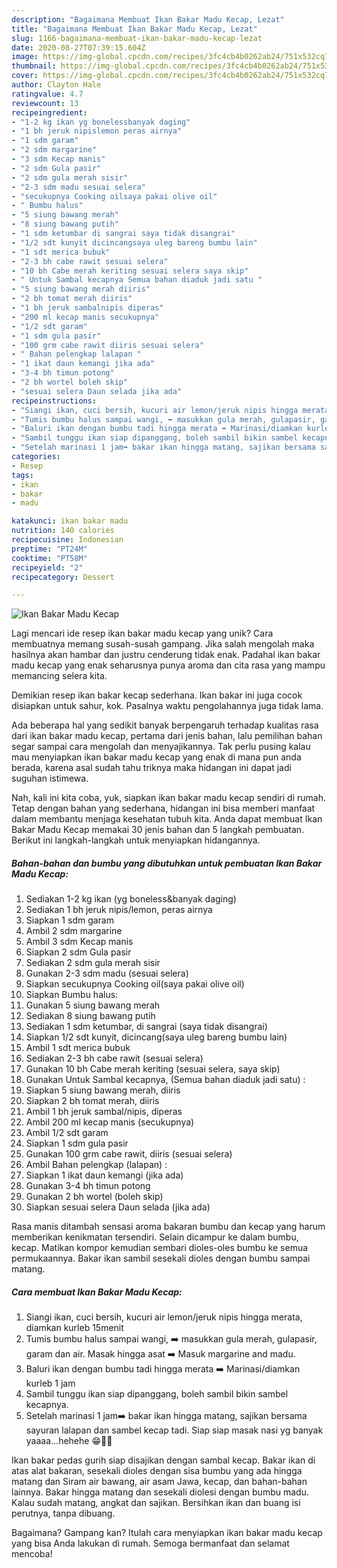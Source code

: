 ```yaml
---
description: "Bagaimana Membuat Ikan Bakar Madu Kecap, Lezat"
title: "Bagaimana Membuat Ikan Bakar Madu Kecap, Lezat"
slug: 1166-bagaimana-membuat-ikan-bakar-madu-kecap-lezat
date: 2020-08-27T07:39:15.604Z
image: https://img-global.cpcdn.com/recipes/3fc4cb4b0262ab24/751x532cq70/ikan-bakar-madu-kecap-foto-resep-utama.jpg
thumbnail: https://img-global.cpcdn.com/recipes/3fc4cb4b0262ab24/751x532cq70/ikan-bakar-madu-kecap-foto-resep-utama.jpg
cover: https://img-global.cpcdn.com/recipes/3fc4cb4b0262ab24/751x532cq70/ikan-bakar-madu-kecap-foto-resep-utama.jpg
author: Clayton Hale
ratingvalue: 4.7
reviewcount: 13
recipeingredient:
- "1-2 kg ikan yg bonelessbanyak daging"
- "1 bh jeruk nipislemon peras airnya"
- "1 sdm garam"
- "2 sdm margarine"
- "3 sdm Kecap manis"
- "2 sdm Gula pasir"
- "2 sdm gula merah sisir"
- "2-3 sdm madu sesuai selera"
- "secukupnya Cooking oilsaya pakai olive oil"
- " Bumbu halus"
- "5 siung bawang merah"
- "8 siung bawang putih"
- "1 sdm ketumbar di sangrai saya tidak disangrai"
- "1/2 sdt kunyit dicincangsaya uleg bareng bumbu lain"
- "1 sdt merica bubuk"
- "2-3 bh cabe rawit sesuai selera"
- "10 bh Cabe merah keriting sesuai selera saya skip"
- " Untuk Sambal kecapnya Semua bahan diaduk jadi satu "
- "5 siung bawang merah diiris"
- "2 bh tomat merah diiris"
- "1 bh jeruk sambalnipis diperas"
- "200 ml kecap manis secukupnya"
- "1/2 sdt garam"
- "1 sdm gula pasir"
- "100 grm cabe rawit diiris sesuai selera"
- " Bahan pelengkap lalapan "
- "1 ikat daun kemangi jika ada"
- "3-4 bh timun potong"
- "2 bh wortel boleh skip"
- "sesuai selera Daun selada jika ada"
recipeinstructions:
- "Siangi ikan, cuci bersih, kucuri air lemon/jeruk nipis hingga merata, diamkan kurleb 15menit"
- "Tumis bumbu halus sampai wangi, ➡️ masukkan gula merah, gulapasir, garam dan air. Masak hingga asat ➡️ Masuk margarine and madu."
- "Baluri ikan dengan bumbu tadi hingga merata ➡️ Marinasi/diamkan kurleb 1 jam"
- "Sambil tunggu ikan siap dipanggang, boleh sambil bikin sambel kecapnya."
- "Setelah marinasi 1 jam➡️ bakar ikan hingga matang, sajikan bersama sayuran lalapan dan sambel kecap tadi. Siap siap masak nasi yg banyak yaaaa...hehehe 😁👍🏻"
categories:
- Resep
tags:
- ikan
- bakar
- madu

katakunci: ikan bakar madu 
nutrition: 140 calories
recipecuisine: Indonesian
preptime: "PT24M"
cooktime: "PT58M"
recipeyield: "2"
recipecategory: Dessert

---
```



![Ikan Bakar Madu Kecap](https://img-global.cpcdn.com/recipes/3fc4cb4b0262ab24/751x532cq70/ikan-bakar-madu-kecap-foto-resep-utama.jpg)

Lagi mencari ide resep ikan bakar madu kecap yang unik? Cara membuatnya memang susah-susah gampang. Jika salah mengolah maka hasilnya akan hambar dan justru cenderung tidak enak. Padahal ikan bakar madu kecap yang enak seharusnya punya aroma dan cita rasa yang mampu memancing selera kita.

Demikian resep ikan bakar kecap sederhana. Ikan bakar ini juga cocok disiapkan untuk sahur, kok. Pasalnya waktu pengolahannya juga tidak lama.

Ada beberapa hal yang sedikit banyak berpengaruh terhadap kualitas rasa dari ikan bakar madu kecap, pertama dari jenis bahan, lalu pemilihan bahan segar sampai cara mengolah dan menyajikannya. Tak perlu pusing kalau mau menyiapkan ikan bakar madu kecap yang enak di mana pun anda berada, karena asal sudah tahu triknya maka hidangan ini dapat jadi suguhan istimewa.


Nah, kali ini kita coba, yuk, siapkan ikan bakar madu kecap sendiri di rumah. Tetap dengan bahan yang sederhana, hidangan ini bisa memberi manfaat dalam membantu menjaga kesehatan tubuh kita. Anda dapat membuat Ikan Bakar Madu Kecap memakai 30 jenis bahan dan 5 langkah pembuatan. Berikut ini langkah-langkah untuk menyiapkan hidangannya.

<!--inarticleads1-->

##### Bahan-bahan dan bumbu yang dibutuhkan untuk pembuatan Ikan Bakar Madu Kecap:

1. Sediakan 1-2 kg ikan (yg boneless&amp;banyak daging)
1. Sediakan 1 bh jeruk nipis/lemon, peras airnya
1. Siapkan 1 sdm garam
1. Ambil 2 sdm margarine
1. Ambil 3 sdm Kecap manis
1. Siapkan 2 sdm Gula pasir
1. Sediakan 2 sdm gula merah sisir
1. Gunakan 2-3 sdm madu (sesuai selera)
1. Siapkan secukupnya Cooking oil(saya pakai olive oil)
1. Siapkan  Bumbu halus:
1. Gunakan 5 siung bawang merah
1. Sediakan 8 siung bawang putih
1. Sediakan 1 sdm ketumbar, di sangrai (saya tidak disangrai)
1. Siapkan 1/2 sdt kunyit, dicincang(saya uleg bareng bumbu lain)
1. Ambil 1 sdt merica bubuk
1. Sediakan 2-3 bh cabe rawit (sesuai selera)
1. Gunakan 10 bh Cabe merah keriting (sesuai selera, saya skip)
1. Gunakan  Untuk Sambal kecapnya, (Semua bahan diaduk jadi satu) :
1. Siapkan 5 siung bawang merah, diiris
1. Siapkan 2 bh tomat merah, diiris
1. Ambil 1 bh jeruk sambal/nipis, diperas
1. Ambil 200 ml kecap manis (secukupnya)
1. Ambil 1/2 sdt garam
1. Siapkan 1 sdm gula pasir
1. Gunakan 100 grm cabe rawit, diiris (sesuai selera)
1. Ambil  Bahan pelengkap (lalapan) :
1. Siapkan 1 ikat daun kemangi (jika ada)
1. Gunakan 3-4 bh timun potong
1. Gunakan 2 bh wortel (boleh skip)
1. Siapkan sesuai selera Daun selada (jika ada)


Rasa manis ditambah sensasi aroma bakaran bumbu dan kecap yang harum memberikan kenikmatan tersendiri. Selain dicampur ke dalam bumbu, kecap. Matikan kompor kemudian sembari dioles-oles bumbu ke semua permukaannya. Bakar ikan sambil sesekali dioles dengan bumbu sampai matang. 

<!--inarticleads2-->

##### Cara membuat Ikan Bakar Madu Kecap:

1. Siangi ikan, cuci bersih, kucuri air lemon/jeruk nipis hingga merata, diamkan kurleb 15menit
1. Tumis bumbu halus sampai wangi, ➡️ masukkan gula merah, gulapasir, garam dan air. Masak hingga asat ➡️ Masuk margarine and madu.
1. Baluri ikan dengan bumbu tadi hingga merata ➡️ Marinasi/diamkan kurleb 1 jam
1. Sambil tunggu ikan siap dipanggang, boleh sambil bikin sambel kecapnya.
1. Setelah marinasi 1 jam➡️ bakar ikan hingga matang, sajikan bersama sayuran lalapan dan sambel kecap tadi. Siap siap masak nasi yg banyak yaaaa...hehehe 😁👍🏻


Ikan bakar pedas gurih siap disajikan dengan sambal kecap. Bakar ikan di atas alat bakaran, sesekali dioles dengan sisa bumbu yang ada hingga matang dan Siram air bawang, air asam Jawa, kecap, dan bahan-bahan lainnya. Bakar hingga matang dan sesekali diolesi dengan bumbu madu. Kalau sudah matang, angkat dan sajikan. Bersihkan ikan dan buang isi perutnya, tanpa dibuang. 

Bagaimana? Gampang kan? Itulah cara menyiapkan ikan bakar madu kecap yang bisa Anda lakukan di rumah. Semoga bermanfaat dan selamat mencoba!
